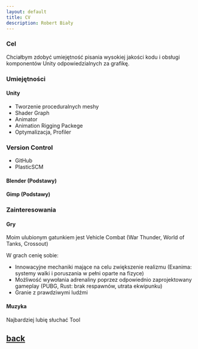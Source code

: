 ```yaml
---
layout: default
title: CV
description: Robert Biały
---
```


### Cel

Chciałbym zdobyć umiejętność pisania wysokiej jakości kodu i obsługi komponentów Unity odpowiedzialnych za grafikę.

### Umiejętności

#### Unity 

* Tworzenie proceduralnych meshy
* Shader Graph
* Animator
* Animation Rigging Packege
* Optymalizacja, Profiler

### Version Control

* GitHub
* PlasticSCM

#### Blender (Podstawy)

#### Gimp (Podstawy)

### Zainteresowania

#### Gry

Moim ulubionym gatunkiem jest Vehicle Combat (War Thunder, World of Tanks, Crossout)

W grach cenię sobie:
* Innowacyjne mechaniki mające na celu zwiększenie realizmu (Exanima: systemy walki i poruszania w pełni oparte na fizyce)
* Możliwość wywołania adrenaliny poprzez odpowiednio zaprojektowany gameplay (PUBG, Rust: brak respawnów, utrata ekwipunku)
* Granie z prawdziwymi ludźmi 

#### Muzyka

Najbardziej lubię słuchać Tool


## [back](./)
